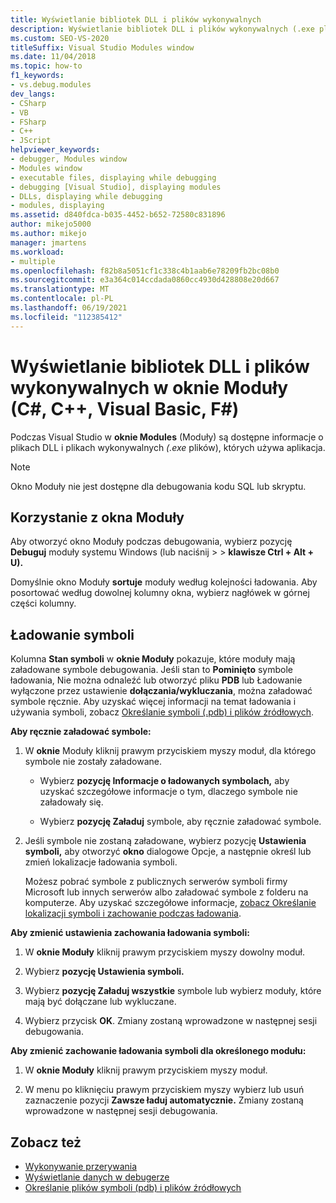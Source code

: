 ```yaml
---
title: Wyświetlanie bibliotek DLL i plików wykonywalnych
description: Wyświetlanie bibliotek DLL i plików wykonywalnych (.exe plików), których aplikacja używa w oknie Moduły podczas sesji debugowania w Visual Studio.
ms.custom: SEO-VS-2020
titleSuffix: Visual Studio Modules window
ms.date: 11/04/2018
ms.topic: how-to
f1_keywords:
- vs.debug.modules
dev_langs:
- CSharp
- VB
- FSharp
- C++
- JScript
helpviewer_keywords:
- debugger, Modules window
- Modules window
- executable files, displaying while debugging
- debugging [Visual Studio], displaying modules
- DLLs, displaying while debugging
- modules, displaying
ms.assetid: d840fdca-b035-4452-b652-72580c831896
author: mikejo5000
ms.author: mikejo
manager: jmartens
ms.workload:
- multiple
ms.openlocfilehash: f82b8a5051cf1c338c4b1aab6e78209fb2bc08b0
ms.sourcegitcommit: e3a364c014ccdada0860cc4930d428808e20d667
ms.translationtype: MT
ms.contentlocale: pl-PL
ms.lasthandoff: 06/19/2021
ms.locfileid: "112385412"
---
```

# <a name="view-dlls-and-executables-in-the-modules-window-c-c-visual-basic-f"></a>Wyświetlanie bibliotek DLL i plików wykonywalnych w oknie Moduły (C#, C++, Visual Basic, F#)

Podczas Visual Studio w **oknie Modules** (Moduły) są dostępne informacje o plikach DLL i plikach wykonywalnych *(.exe* plików), których używa aplikacja.

> [!NOTE]
> Okno Moduły nie jest dostępne dla debugowania kodu SQL lub skryptu.

## <a name="use-the-modules-window"></a>Korzystanie z okna Moduły

Aby otworzyć okno Moduły podczas debugowania, wybierz pozycję **Debuguj** moduły systemu Windows (lub naciśnij  >    >   **klawisze Ctrl + Alt + U).**

Domyślnie okno Moduły **sortuje** moduły według kolejności ładowania. Aby posortować według dowolnej kolumny okna, wybierz nagłówek w górnej części kolumny.

## <a name="load-symbols"></a>Ładowanie symboli

Kolumna **Stan symboli** w **oknie Moduły** pokazuje, które moduły mają załadowane symbole debugowania. Jeśli stan to **Pominięto** symbole ładowania, Nie można odnaleźć lub otworzyć pliku **PDB** lub Ładowanie wyłączone przez ustawienie **dołączania/wykluczania**, można załadować symbole ręcznie. Aby uzyskać więcej informacji na temat ładowania i używania symboli, zobacz [Określanie symboli (.pdb) i plików źródłowych](../debugger/specify-symbol-dot-pdb-and-source-files-in-the-visual-studio-debugger.md).

**Aby ręcznie załadować symbole:**

1. W **oknie** Moduły kliknij prawym przyciskiem myszy moduł, dla którego symbole nie zostały załadowane.

   - Wybierz **pozycję Informacje o ładowanych symbolach,** aby uzyskać szczegółowe informacje o tym, dlaczego symbole nie załadowały się.

   - Wybierz **pozycję Załaduj** symbole, aby ręcznie załadować symbole.

1. Jeśli symbole nie zostaną załadowane, wybierz pozycję **Ustawienia symboli,** aby otworzyć **okno** dialogowe Opcje, a następnie określ lub zmień lokalizacje ładowania symboli.

   Możesz pobrać symbole z publicznych serwerów symboli firmy Microsoft lub innych serwerów albo załadować symbole z folderu na komputerze. Aby uzyskać szczegółowe informacje, [zobacz Określanie lokalizacji symboli i zachowanie podczas ładowania](../debugger/specify-symbol-dot-pdb-and-source-files-in-the-visual-studio-debugger.md#BKMK_Specify_symbol_locations_and_loading_behavior).

**Aby zmienić ustawienia zachowania ładowania symboli:**

1. W **oknie Moduły** kliknij prawym przyciskiem myszy dowolny moduł.

1. Wybierz **pozycję Ustawienia symboli.**

1. Wybierz **pozycję Załaduj wszystkie** symbole lub wybierz moduły, które mają być dołączane lub wykluczane.

1. Wybierz przycisk **OK**. Zmiany zostaną wprowadzone w następnej sesji debugowania.

**Aby zmienić zachowanie ładowania symboli dla określonego modułu:**

1. W **oknie Moduły** kliknij prawym przyciskiem myszy moduł.

1. W menu po kliknięciu prawym przyciskiem myszy wybierz lub usuń zaznaczenie pozycji **Zawsze ładuj automatycznie.** Zmiany zostaną wprowadzone w następnej sesji debugowania.

## <a name="see-also"></a>Zobacz też
- [Wykonywanie przerywania](/previous-versions/visualstudio/visual-studio-2010/7z9se2d8(v=vs.100))
- [Wyświetlanie danych w debugerze](../debugger/viewing-data-in-the-debugger.md)
- [Określanie plików symboli (pdb) i plików źródłowych](../debugger/specify-symbol-dot-pdb-and-source-files-in-the-visual-studio-debugger.md)